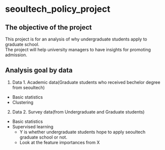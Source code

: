 # seoultech_policy_project

## The objective of the project
This project is for an analysis of why undergraduate students apply to graduate school. <br>
The project will help university managers to have insights for promoting admission.

## Analysis goal by data
1) Data 1. Academic data(Graduate students who received bechelor degree from seoultech)
- Basic statistics
- Clustering

2) Data 2. Survey data(from Undergraduate and Graduate students)
- Basic statistics
- Supervised learning
  - Y is whether undergraduate students hope to apply seoultech graduate school or not.
  - Look at the feature importances from X



